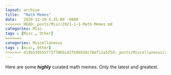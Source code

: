 ```yaml
---
layout: archive
title:  "Math Memes"
date:   2020-12-20 4:35:00 -0800
<<<<<<< HEAD:_posts/Misc/2021-1-1-Math-Memes.md
categories: Misc.
tags : [Misc., Other]
=======
categories: Miscellaneous
tags : [misc, Other]
>>>>>>> d14b539555775f786b1d2fb96910c78ef11a5f5d:_posts/Miscellaneous/2021-1-1-Math-Memes.md
---
```


Here are some ***highly*** curated math memes. Only the latest and greatest. 

<center>

<div id="memes"></div>

<script> 
var text="";
const names = ["broken_proof", "broken_pythagoras", "cant_solve", "continuous", "euler_lagrange", "fivier", "hiblert", "i_dot", "iff_or_only_if", "lactose", "latex", "math_weapons", "newtons_coulombs", "pi_is_what", "pre_math", "stop_doing_math", "tesla", "transpose", "vectorspace", "vibe_check", "washington_ac"]; 

for (name of names){
    text=text+"<img src='/assets/images/memes/"+name+".jpg' alt='"+name+"' style='width:500px;'><hr><hr>"
}
document.getElementById("memes").innerHTML=text; 
</script>



</center>

